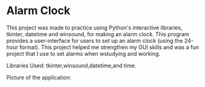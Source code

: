 # Alarm Clock

This project was made to practice using Python's interactive libraries, tkinter, datetime and winsound, for making an alarm clock. 
This program provides a user-interface for users to set up an alarm clock (using the 24-hour format). This project helped me strengthen my GUI skills and was
a fun project that I use to set alarms when wstudying and working. 

Libraries Used: tkinter,winsound,datetime,and time.

Picture of the application:

